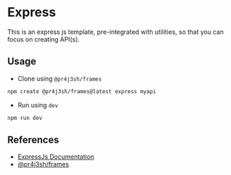 # Express

This is an express js template, pre-integrated with utilities, so that you can focus on creating API(s).

## Usage

- Clone using `@pr4j3sh/frames`

```bash
npm create @pr4j3sh/frames@latest express myapi
```

- Run using `dev`

```bash
npm run dev
```

## References

- [ExpressJs Documentation](https://expressjs.com/en/starter/hello-world.html)
- [@pr4j3sh/frames](https://github.com/pr4j3sh/frames)
